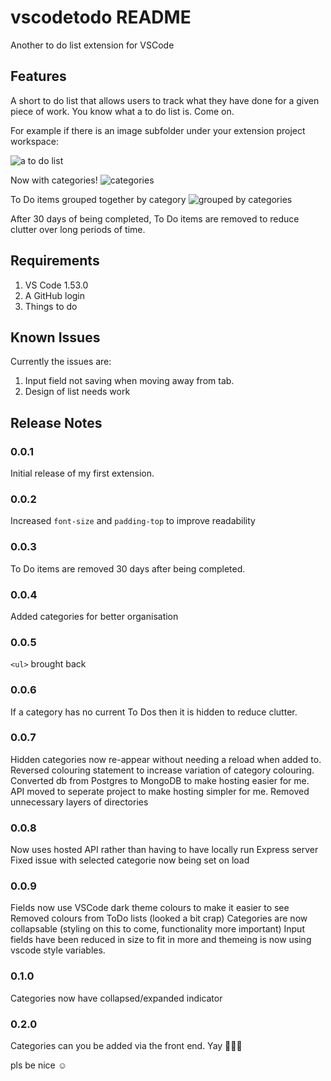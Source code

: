 # vscodetodo README

 Another to do list extension for VSCode

## Features

A short to do list that allows users to track what they have done for a given piece of work. You know what a to do list is. Come on.

For example if there is an image subfolder under your extension project workspace:

![a to do list](https://i.imgur.com/9bDCkFt.png\ "Pretty basic stuff")

Now with categories!
![categories](https://i.imgur.com/25fsRUi.png\ "Now with categories!")

To Do items grouped together by category
![grouped by categories](https://i.imgur.com/SNJZtm6.png\ "Grouped by their categories")

After 30 days of being completed, To Do items are removed to reduce clutter over long periods of time.

<!-- > Tip: Many popular extensions utilize animations. This is an excellent way to show off your extension! We recommend short, focused animations that are easy to follow. -->

## Requirements

1) VS Code 1.53.0
1) A GitHub login
1) Things to do

<!-- ## Extension Settings
 -->


<!-- For example:

This extension contributes the following settings:

* `myExtension.enable`: enable/disable this extension
* `myExtension.thing`: set to `blah` to do something -->

## Known Issues

Currently the issues are:

1) Input field not saving when moving away from tab.
1) Design of list needs work

## Release Notes

### 0.0.1

Initial release of my first extension.

### 0.0.2

Increased `font-size` and `padding-top` to improve readability

### 0.0.3

To Do items are removed 30 days after being completed.

### 0.0.4

Added categories for better organisation

### 0.0.5

`<ul>` brought back

### 0.0.6

If a category has no current To Dos then it is hidden to reduce clutter.

### 0.0.7

Hidden categories now re-appear without needing a reload when added to. 
Reversed colouring statement to increase variation of category colouring.
Converted db from Postgres to MongoDB to make hosting easier for me.
API moved to seperate project to make hosting simpler for me.
Removed unnecessary layers of directories

### 0.0.8

Now uses hosted API rather than having to have locally run Express server
Fixed issue with selected categorie now being set on load

### 0.0.9

Fields now use VSCode dark theme colours to make it easier to see
Removed colours from ToDo lists (looked a bit crap)
Categories are now collapsable (styling on this to come, functionality more important)
Input fields have been reduced in size to fit in more and themeing is now using vscode style variables.

### 0.1.0

Categories now have collapsed/expanded indicator

### 0.2.0

Categories can you be added via the front end. Yay 🥳🎉🥂

pls be nice ☺
